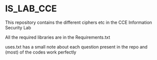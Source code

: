 # IS_LAB_CCE
This repository contains the different ciphers etc in the CCE Information Security Lab

All the required libraries are in the Requirements.txt

uses.txt has a small note about each question present in the repo and (most) of the codes work perfectly
